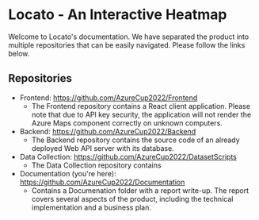 # Locato - An Interactive Heatmap

Welcome to Locato's documentation. We have separated the product into multiple repositories that can be easily navigated. Please follow the links below.

## Repositories

- Frontend: https://github.com/AzureCup2022/Frontend
    - The Frontend repository contains a React client application. Please note that due to API key security, the application will not render the Azure Maps component correctly on unknown computers.
- Backend: https://github.com/AzureCup2022/Backend
    - The Backend repository contains the source code of an already deployed Web API server with its database.
- Data Collection: https://github.com/AzureCup2022/DatasetScripts
    - The Data Collection repository contains 
- Documentation (you're here): https://github.com/AzureCup2022/Documentation
    - Contains a Documenation folder with a report write-up. The report covers several aspects of the product, including the technical implementation and a business plan.